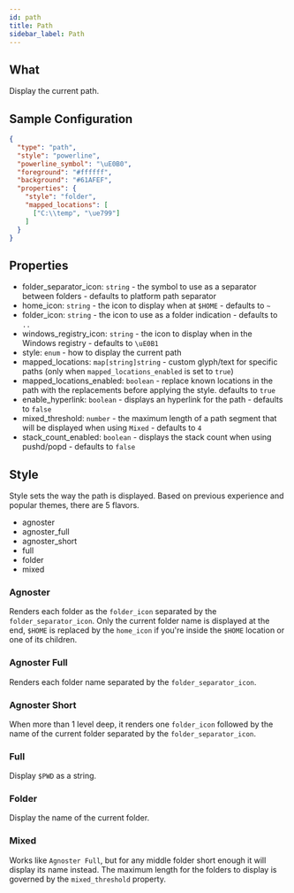 ```yaml
---
id: path
title: Path
sidebar_label: Path
---
```


## What

Display the current path.

## Sample Configuration

```json
{
  "type": "path",
  "style": "powerline",
  "powerline_symbol": "\uE0B0",
  "foreground": "#ffffff",
  "background": "#61AFEF",
  "properties": {
    "style": "folder",
    "mapped_locations": [
      ["C:\\temp", "\ue799"]
    ]
  }
}
```

## Properties

- folder_separator_icon: `string` - the symbol to use as a separator between folders - defaults to platform path separator
- home_icon: `string` - the icon to display when at `$HOME` - defaults to `~`
- folder_icon: `string` - the icon to use as a folder indication - defaults to `..`
- windows_registry_icon: `string` - the icon to display when in the Windows registry - defaults to `\uE0B1`
- style: `enum` - how to display the current path
- mapped_locations: `map[string]string` - custom glyph/text for specific paths (only when `mapped_locations_enabled`
is set to `true`)
- mapped_locations_enabled: `boolean` - replace known locations in the path with the replacements before applying the
style. defaults to `true`
- enable_hyperlink: `boolean` - displays an hyperlink for the path - defaults to `false`
- mixed_threshold: `number` - the maximum length of a path segment that will be displayed when using `Mixed` -
  defaults to `4`
- stack_count_enabled: `boolean` - displays the stack count when using pushd/popd - defaults to `false`

## Style

Style sets the way the path is displayed. Based on previous experience and popular themes, there are 5 flavors.

- agnoster
- agnoster_full
- agnoster_short
- full
- folder
- mixed

### Agnoster

Renders each folder as the `folder_icon` separated by the `folder_separator_icon`.
Only the current folder name is displayed at the end, `$HOME` is replaced by the `home_icon` if you're
inside the `$HOME` location or one of its children.

### Agnoster Full

Renders each folder name separated by the `folder_separator_icon`.

### Agnoster Short

When more than 1 level deep, it renders one `folder_icon` followed by the name of the current folder separated by the `folder_separator_icon`.

### Full

Display `$PWD` as a string.

### Folder

Display the name of the current folder.

### Mixed

Works like `Agnoster Full`, but for any middle folder short enough it will display its name instead. The maximum length
for the folders to display is governed by the `mixed_threshold` property.
